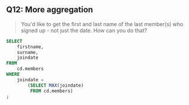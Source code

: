 ## Q12: More aggregation

> You'd like to get the first and last name of the last member(s) who signed up - not just the date. How can you do that?

```sql
SELECT 
	firstname, 
	surname, 
	joindate
FROM 
	cd.members
WHERE
	joindate = 
		(SELECT MAX(joindate)
		 FROM cd.members)
;